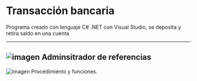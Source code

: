 # Transacción bancaria
Programa creado con lenguaje C# .NET con Visual Studio, se deposita y retira saldo en una cuenta

------------------------------------------------------------------------------------------------------------------------

![imagen](https://user-images.githubusercontent.com/49075053/90691184-8c69a080-e238-11ea-8e6a-678877a68068.png)
Adminsitrador de referencias
---------------------------------------------------------------------------------------------------------------------------
![imagen](https://user-images.githubusercontent.com/49075053/90691336-c6d33d80-e238-11ea-9545-8dbcae009861.png)
Procedimiento y funciones.
